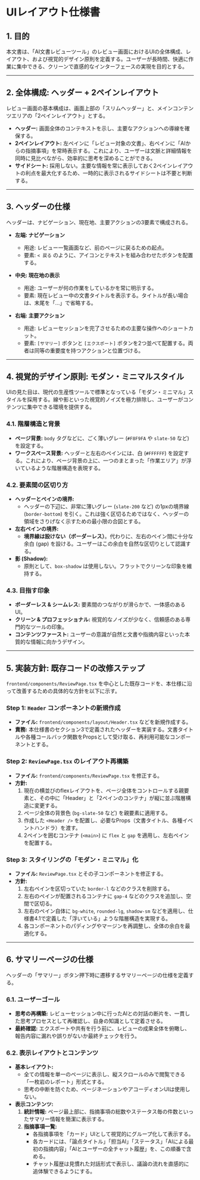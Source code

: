 # UIレイアウト仕様書

## 1. 目的
本文書は、「AI文書レビューツール」のレビュー画面におけるUIの全体構成、レイアウト、および視覚的デザイン原則を定義する。ユーザーが長時間、快適に作業に集中できる、クリーンで直感的なインターフェースの実現を目的とする。

---

## 2. 全体構成: ヘッダー + 2ペインレイアウト

レビュー画面の基本構成は、画面上部の「スリムヘッダー」と、メインコンテンツエリアの「2ペインレイアウト」とする。

- **ヘッダー:** 画面全体のコンテキストを示し、主要なアクションへの導線を確保する。
- **2ペインレイアウト:** 左ペインに「レビュー対象の文書」、右ペインに「AIからの指摘事項」を常時表示する。これにより、ユーザーは文脈と詳細情報を同時に見比べながら、効率的に思考を深めることができる。
- **サイドシート:** 採用しない。主要な情報を常に表示しておく2ペインレイアウトの利点を最大化するため、一時的に表示されるサイドシートは不要と判断する。

---

## 3. ヘッダーの仕様

ヘッダーは、ナビゲーション、現在地、主要アクションの3要素で構成される。

- **左端: ナビゲーション**
  - 用途: レビュー一覧画面など、前のページに戻るための起点。
  - 要素: `< 戻る` のように、アイコンとテキストを組み合わせたボタンを配置する。

- **中央: 現在地の表示**
  - 用途: ユーザーが何の作業をしているかを常に明示する。
  - 要素: 現在レビュー中の文書タイトルを表示する。タイトルが長い場合は、末尾を「...」で省略する。

- **右端: 主要アクション**
  - 用途: レビューセッションを完了させるための主要な操作へのショートカット。
  - 要素: `[サマリー]` ボタンと `[エクスポート]` ボタンを2つ並べて配置する。両者は同等の重要度を持つアクションと位置づける。

---

## 4. 視覚的デザイン原則: モダン・ミニマルスタイル

UIの見た目は、現代の生産性ツールで標準となっている「モダン・ミニマル」スタイルを採用する。線や影といった視覚的ノイズを極力排除し、ユーザーがコンテンツに集中できる環境を提供する。

### 4.1. 階層構造と背景
- **ページ背景:** `body` タグなどに、ごく薄いグレー (`#F8F9FA` や `slate-50` など) を設定する。
- **ワークスペース背景:** ヘッダーと左右のペインには、白 (`#FFFFFF`) を設定する。これにより、ページ背景の上に、一つのまとまった「作業エリア」が浮いているような階層構造を表現する。

### 4.2. 要素間の区切り方
- **ヘッダーとペインの境界:**
  - ヘッダーの下辺に、非常に薄いグレー (`slate-200` など) の1pxの境界線 (`border-bottom`) を引く。これは強く区切るためではなく、ヘッダーの領域をさりげなく示すための最小限の合図とする。
- **左右ペインの境界:**
  - **境界線は設けない（ボーダーレス）**。代わりに、左右のペイン間に十分な余白 (gap) を設ける。ユーザーはこの余白を自然な区切りとして認識する。
- **影 (Shadow):**
  - 原則として、`box-shadow` は使用しない。フラットでクリーンな印象を維持する。

### 4.3. 目指す印象
- **ボーダーレス & シームレス:** 要素間のつながりが滑らかで、一体感のあるUI。
- **クリーン & プロフェッショナル:** 視覚的なノイズが少なく、信頼感のある専門的なツールの印象。
- **コンテンツファースト:** ユーザーの意識が自然と文書や指摘内容といった本質的な情報に向かうデザイン。

---

## 5. 実装方針: 既存コードの改修ステップ

`frontend/components/ReviewPage.tsx` を中心とした既存コードを、本仕様に沿って改善するための具体的な方針を以下に示す。

### Step 1: `Header` コンポーネントの新規作成
- **ファイル:** `frontend/components/layout/Header.tsx` などを新規作成する。
- **責務:** 本仕様書のセクション3で定義されたヘッダーを実装する。文書タイトルや各種コールバック関数をPropsとして受け取る、再利用可能なコンポーネントとする。

### Step 2: `ReviewPage.tsx` のレイアウト再構築
- **ファイル:** `frontend/components/ReviewPage.tsx` を修正する。
- **方針:**
  1. 現在の横並びのflexレイアウトを、ページ全体をコントロールする親要素と、その中に「Header」と「2ペインのコンテナ」が縦に並ぶ階層構造に変更する。
  2. ページ全体の背景色 (`bg-slate-50` など) を親要素に適用する。
  3. 作成した `<Header />` を配置し、必要なProps（文書タイトル、各種イベントハンドラ）を渡す。
  4. 2ペインを囲むコンテナ (`<main>`) に `flex` と `gap` を適用し、左右ペインを配置する。

### Step 3: スタイリングの「モダン・ミニマル」化
- **ファイル:** `ReviewPage.tsx` とその子コンポーネントを修正する。
- **方針:**
  1. 左右ペインを区切っていた `border-l` などのクラスを削除する。
  2. 左右のペインが配置されるコンテナに `gap-4` などのクラスを追加し、空間で区切る。
  3. 左右のペイン自体に `bg-white`, `rounded-lg`, `shadow-sm` などを適用し、仕様書4.1で定義した「浮いている」ような階層構造を実現する。
  4. 各コンポーネントのパディングやマージンを再調整し、全体の余白を最適化する。

---

## 6. サマリーページの仕様

ヘッダーの「サマリー」ボタン押下時に遷移するサマリーページの仕様を定義する。

### 6.1. ユーザーゴール
- **思考の再構築:** レビューセッション中に行ったAIとの対話の断片を、一貫した思考プロセスとして再確認し、自身の知識として定着させる。
- **最終確認:** エクスポートや共有を行う前に、レビューの成果全体を俯瞰し、報告内容に漏れや誤りがないか最終チェックを行う。

### 6.2. 表示レイアウトとコンテンツ
- **基本レイアウト:**
  - 全ての情報を単一のページに表示し、縦スクロールのみで閲覧できる「一枚岩のレポート」形式とする。
  - 思考の中断を防ぐため、ページネーションやアコーディオンUIは使用しない。
- **表示コンテンツ:**
  1.  **統計情報:** ページ最上部に、指摘事項の総数やステータス毎の件数といったサマリー情報を簡潔に表示する。
  2.  **指摘事項一覧:**
      - 各指摘事項を「カード」UIとして視覚的にグループ化して表示する。
      - 各カードには、「論点タイトル」「担当AI」「ステータス」「AIによる最初の指摘内容」「AIとユーザーの全チャット履歴」を、この順番で含める。
      - チャット履歴は見慣れた対話形式で表示し、議論の流れを直感的に追体験できるようにする。
